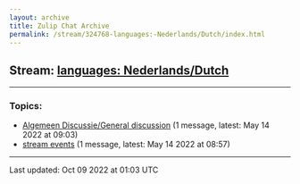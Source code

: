 ```yaml
---
layout: archive
title: Zulip Chat Archive
permalink: /stream/324768-languages:-Nederlands/Dutch/index.html
---
```


## Stream: [languages: Nederlands/Dutch](https://mattecapu.github.io/ct-zulip-archive/stream/324768-languages:-Nederlands/Dutch/index.html)
---

### Topics:

* [Algemeen Discussie/General discussion](topic/topic_Algemeen.20Discussie.2FGeneral.20discussion.html) (1 message, latest: May 14 2022 at 09:03)
* [stream events](topic/topic_stream.20events.html) (1 message, latest: May 14 2022 at 08:57)

<hr><p>Last updated: Oct 09 2022 at 01:03 UTC</p>